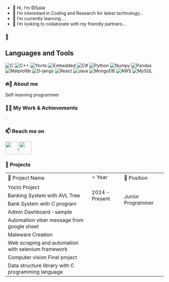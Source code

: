 - 👋 Hi, I’m @Salai
- 👀 I’m interested in Coding and Research for latest technology...
- 🌱 I’m currently learning ...
- 💞️ I’m looking to collaborate with my friendly partners...
### 🔭<h2> Languages and Tools</h2>

![C](https://img.shields.io/badge/C-%2300599C.svg?style=for-the-badge&logo=c&logoColor=white)  ![C++](https://img.shields.io/badge/C%2B%2B-%2300599C.svg?style=for-the-badge&logo=c%2B%2B&logoColor=white)   ![Yocto](https://img.shields.io/badge/yocto-%2300599C.svg?style=for-the-badge&logo=yocto&logoColor=white)  ![Embedded](https://img.shields.io/badge/embedded%2B%2B-%2300599C.svg?style=for-the-badge&logo=embedded%2B%2B&logoColor=white)  ![C#](https://img.shields.io/badge/c-sharp%23-%23239120.svg?style=for-the-badge&logo=c-sharp&logoColor=white)  ![Python](https://img.shields.io/badge/python-%233572A0.svg?style=for-the-badge&logo=python&logoColor=white)   ![Numpy](https://img.shields.io/badge/numpy-%233572A0.svg?style=for-the-badge&logo=numpy&logoColor=white)    ![Pandas](https://img.shields.io/badge/pandas-%233572A0.svg?style=for-the-badge&logo=pands&logoColor=white)   ![Matplotlib](https://img.shields.io/badge/matplotlib-%233572A0.svg?style=for-the-badge&logo=matplolib&logoColor=white)    ![D-jango](https://img.shields.io/badge/django-%233572A0.svg?style=for-the-badge&logo=django&logoColor=white)    ![React](https://img.shields.io/badge/react-%23ED8B00.svg?style=for-the-badge&logo=react&logoColor=white)   ![Java](https://img.shields.io/badge/java-%23ED8B00.svg?style=for-the-badge&logo=java&logoColor=white)    ![MongoDB](https://img.shields.io/badge/mongo-%23239120.svg?style=for-the-badge&logo=mongodb&logoColor=white)    ![AWS](https://img.shields.io/badge/aws-%23FF9900.svg?style=for-the-badge&logo=amazon-aws&logoColor=white)    ![MySQL](https://img.shields.io/badge/mysql-%2300f.svg?style=for-the-badge&logo=mysql&logoColor=white)

















































### 🔥🤖 About me

Self-learning programmer

### 🌱🦖 My Work & Achievements

`-`

### 📫 Reach me on

<a href="#" target="blank">
<img align="center" src="https://cdn-icons-png.flaticon.com/128/2504/2504903.png" alt="" height="40" width="40" />
</a>

<a href="#" target="blank">
<img align="center" src="https://cdn-icons-png.flaticon.com/128/2504/2504923.png" alt="" height="40" width="40" />
</a>

### 🦾 Projects

<table>
    <tr>
        <td>🚀 Project Name</td>
        <td>⭐ Year</td>
        <td>🤖 Position</td>
    </tr>
    <tr>
        <td>Yocto Project </td>
        <td rowspan="3">2024 - Present</td>
        <td rowspan="4">Junior Programmer</td>
    </tr>
    <tr>
        <td>Banking System with AVL Tree</td>
    </tr>
    <tr>
        <td>Bank System with C program</td>
    </tr>
    <tr>
        <td>Admin Dashboard -sample</td>
    </tr>
    <tr>
      <td>Automation viber message from google sheet</td>
    </tr>
    <tr>
     <td> Maleware Creation</td>
    </tr>
    <tr>
      <td>Web scraping and automation with selenium framework</td>
    </tr>
    <tr>
     <td> Computer vision Final project</td>
    </tr>
    <tr>
     <td> Data structure library with C programming language</td>
    </tr>
   
</table>

<!---
SalaiJiChanWook/SalaiJiChanWook is a ✨ special ✨ repository because its `README.md` (this file) appears on your GitHub profile.
You can click the Preview link to take a look at your changes.
--->
